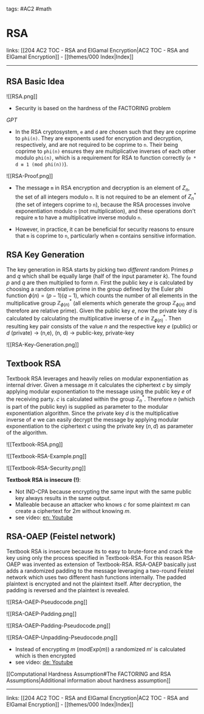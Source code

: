 tags: #AC2 #math 

# RSA

links: [[204 AC2 TOC - RSA and ElGamal Encryption|AC2 TOC - RSA and ElGamal Encryption]] - [[themes/000 Index|Index]]

---
## RSA Basic Idea

![[RSA.png]]

- Security is based on the hardness of the FACTORING problem

*GPT*
- In the RSA cryptosystem, `e` and `d` are chosen such that they are coprime to `phi(n)`. They are exponents used for encryption and decryption, respectively, and are not required to be coprime to `n`. Their being coprime to `phi(n)` ensures they are multiplicative inverses of each other modulo `phi(n)`, which is a requirement for RSA to function correctly (`e * d ≡ 1 (mod phi(n))`).

![[RSA-Proof.png]]

- The message `m` in RSA encryption and decryption is an element of $Z_n$, the set of all integers modulo `n`. It is not required to be an element of $Z_n^*$ (the set of integers coprime to `n`), because the RSA processes involve exponentiation modulo `n` (not multiplication), and these operations don't require `m` to have a multiplicative inverse modulo `n`.

- However, in practice, it can be beneficial for security reasons to ensure that `m` is coprime to `n`, particularly when `m` contains sensitive information.

## RSA Key Generation

The key generation in RSA starts by picking two *different* random Primes $p$ and $q$ which shall be equally large (half of the input parameter $k$). The found $p$ and $q$ are then multiplied to form $n$. First the public key $e$ is calculated by choosing a random relative prime in the group defined by the Euler phi function $\phi(n) = (p-1)(q-1)$, which counts the number of all elements in the multiplicative group $\mathbb{Z}_{\phi(n)}^{*}$ (all elements which generate the group $\mathbb{Z}_{\phi(n)}$ and therefore are relative prime). Given the public key $e$, now the private key $d$ is calculated by calculating the multiplicative inverse of $e$ in $\mathbb{Z}_{\phi(n)}^{*}$. Then resulting key pair consists of the value $n$ and the respective key $e$ (public) or $d$ (private) -> (n,e), (n, d) -> public-key, private-key

![[RSA-Key-Generation.png]]

## Textbook RSA

Textbook RSA leverages and heavily relies on modular exponentiation as internal driver. Given a message $m$ it calculates the ciphertext $c$ by simply applying modular exponentiation to the message using the public key $e$ of the receiving party. $c$ is calculated within the group $\mathbb{Z}_n^{*}$. Therefore $n$ (which is part of the public key) is supplied as parameter to the modular exponentiation algorithm. Since the private key $d$ is the multiplicative inverse of $e$ we can easily decrypt the message by applying modular exponentiation to the ciphertext $c$ using the private key $(n, d)$ as parameter of the algorithm.

![[Textbook-RSA.png]]

![[Textbook-RSA-Example.png]]

![[Textbook-RSA-Security.png]]

**Textbook RSA is insecure (!)**:

- Not IND-CPA because encrypting the same input with the same public key always results in the same output.
- Malleable because an attacker who knows $c$ for some plaintext $m$ can create a ciphertext for $2m$ without knowing $m$.
- see video: [en: Youtube](https://www.youtube.com/watch?v=M7kEpw1tn50)

## RSA-OAEP (Feistel network)
Textbook RSA is insecure because its to easy to brute-force and crack the key using only the process specified in Textbook-RSA. For this reason RSA-OAEP was invented as extension of Textbook-RSA. RSA-OAEP basically just adds a randomized padding to the message leveraging a two-round Feistel network which uses two different hash functions internally. The padded plaintext is encrypted and not the plaintext itself. After decryption, the padding is reversed and the plaintext is revealed.

![[RSA-OAEP-Pseudocode.png]]

![[RSA-OAEP-Padding.png]]

![[RSA-OAEP-Padding-Pseudocode.png]]

![[RSA-OAEP-Unpadding-Pseudocode.png]]

- Instead of encrypting $m$ ($modExp(m)$) a randomized $m'$ is calculated which is then encrypted
- see video: [de: Youtube](https://www.youtube.com/watch?v=WISyWBimSFY)

[[Computational Hardness Assumption#The FACTORING and RSA Assumptions|Additional information about hardness assumption]]

---
links: [[204 AC2 TOC - RSA and ElGamal Encryption|AC2 TOC - RSA and ElGamal Encryption]] - [[themes/000 Index|Index]]